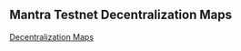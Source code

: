 ## Mantra Testnet Decentralization Maps


[Decentralization Maps](https://maps.konsortech.xyz/testnet/mantra)

